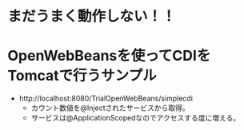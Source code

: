 # まだうまく動作しない！！

# OpenWebBeansを使ってCDIをTomcatで行うサンプル
- http://localhost:8080/TrialOpenWebBeans/simplecdi
	- カウント数値を@Injectされたサービスから取得。
	- サービスは@ApplicationScopedなのでアクセスする度に増える。
